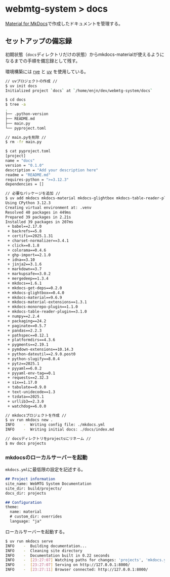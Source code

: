 # webmtg-system > docs

[Material for MkDocs](https://squidfunk.github.io/mkdocs-material/)で作成したドキュメントを管理する。

## セットアップの備忘録

初期状態（`docs`ディレクトリだけの状態）からmkdocs-materialが使えるようになるまでの手順を備忘録として残す。

環境構築には [rye](https://github.com/astral-sh/rye) と [uv](https://github.com/astral-sh/uv) を使用している。

```bash
// uvプロジェクトの作成 //
$ uv init docs
Initialized project `docs` at `/home/enjn/dev/webmtg-system/docs`

$ cd docs
$ tree -a
.
├── .python-version
├── README.md
├── main.py
└── pyproject.toml

// main.pyを削除 //
$ rm -fr main.py

$ cat pyproject.toml
[project]
name = "docs"
version = "0.1.0"
description = "Add your description here"
readme = "README.md"
requires-python = ">=3.12.3"
dependencies = []
```

```bash
// 必要なパッケージを追加 //
$ uv add mkdocs mkdocs-material mkdocs-glightbox mkdocs-table-reader-plugin mkdocs-monorepo-plugin
Using CPython 3.12.3
Creating virtual environment at: .venv
Resolved 40 packages in 449ms
Prepared 39 packages in 2.21s
Installed 39 packages in 207ms
 + babel==2.17.0
 + backrefs==5.8
 + certifi==2025.1.31
 + charset-normalizer==3.4.1
 + click==8.1.8
 + colorama==0.4.6
 + ghp-import==2.1.0
 + idna==3.10
 + jinja2==3.1.6
 + markdown==3.7
 + markupsafe==3.0.2
 + mergedeep==1.3.4
 + mkdocs==1.6.1
 + mkdocs-get-deps==0.2.0
 + mkdocs-glightbox==0.4.0
 + mkdocs-material==9.6.9
 + mkdocs-material-extensions==1.3.1
 + mkdocs-monorepo-plugin==1.1.0
 + mkdocs-table-reader-plugin==3.1.0
 + numpy==2.2.4
 + packaging==24.2
 + paginate==0.5.7
 + pandas==2.2.3
 + pathspec==0.12.1
 + platformdirs==4.3.6
 + pygments==2.19.1
 + pymdown-extensions==10.14.3
 + python-dateutil==2.9.0.post0
 + python-slugify==8.0.4
 + pytz==2025.1
 + pyyaml==6.0.2
 + pyyaml-env-tag==0.1
 + requests==2.32.3
 + six==1.17.0
 + tabulate==0.9.0
 + text-unidecode==1.3
 + tzdata==2025.1
 + urllib3==2.3.0
 + watchdog==6.0.0
```

```bash
// mkdocsプロジェクトを作成 //
$ uv run mkdocs new .
INFO    -  Writing config file: ./mkdocs.yml
INFO    -  Writing initial docs: ./docs/index.md

// docsディレクトリをprojectsにリネーム //
$ mv docs projects
```

### mkdocsのローカルサーバーを起動

`mkdocs.yml`に最低限の設定を記述する。

```md
## Project information
site_name: WebMTG System Documentation
site_dir: build/projects/
docs_dir: projects

## Configuration
theme:
  name: material
  # custom_dir: overrides
  language: "ja"
```

ローカルサーバーを起動する。

```bash
$ uv run mkdocs serve
INFO    -  Building documentation...
INFO    -  Cleaning site directory
INFO    -  Documentation built in 0.22 seconds
INFO    -  [23:27:07] Watching paths for changes: 'projects', 'mkdocs.yml'
INFO    -  [23:27:07] Serving on http://127.0.0.1:8000/
INFO    -  [23:27:11] Browser connected: http://127.0.0.1:8000/
```
